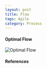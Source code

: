 ```yaml
---
layout: post
title: Flow
tags: Agile
category: Process
---
```


#### Optimal Flow ####

<img class="img-responsive" alt="Optimal Flow" src="{{ site.url }}/assets/images/Optimal-Flow.png">

#### References ####
